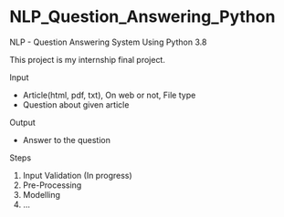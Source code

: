 # NLP_Question_Answering_Python
NLP - Question Answering System Using Python 3.8

This project is my internship final project. 

Input

* Article(html, pdf, txt), On web or not, File type
* Question about given article

Output

* Answer to the question


Steps

1) Input Validation (In progress)
2) Pre-Processing
3) Modelling
4) ...
